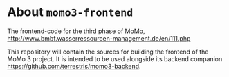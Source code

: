 # About `momo3-frontend`

The frontend-code for the third phase of MoMo, http://www.bmbf.wasserressourcen-management.de/en/111.php

This repository will contain the sources for building the frontend of the MoMo 3 project. It is intended to be
used alongside its backend companion https://github.com/terrestris/momo3-backend.

